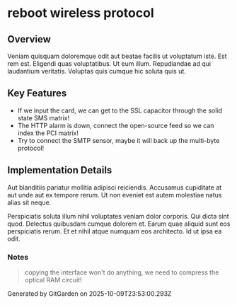 # reboot wireless protocol

## Overview
Veniam quisquam doloremque odit aut beatae facilis ut voluptatum iste. Est rem est. Eligendi quas voluptatibus. Ut eum illum. Repudiandae ad qui laudantium veritatis. Voluptas quis cumque hic soluta quis ut.

## Key Features
- If we input the card, we can get to the SSL capacitor through the solid state SMS matrix!
- The HTTP alarm is down, connect the open-source feed so we can index the PCI matrix!
- Try to connect the SMTP sensor, maybe it will back up the multi-byte protocol!

## Implementation Details
Aut blanditiis pariatur mollitia adipisci reiciendis. Accusamus cupiditate at aut unde aut ex tempore rerum. Ut non eveniet est autem molestiae natus alias sit neque.
 Perspiciatis soluta illum nihil voluptates veniam dolor corporis. Qui dicta sint quod. Delectus quibusdam cumque dolorem et. Earum quae aliquid sunt eos perspiciatis rerum. Et et nihil atque numquam eos architecto. Id ut ipsa ea odit.

### Notes
> copying the interface won't do anything, we need to compress the optical RAM circuit!

Generated by GitGarden on 2025-10-09T23:53:00.293Z